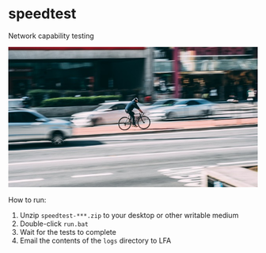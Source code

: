 speedtest
===

Network capability testing

![speedtest](./speedtest.jpg?raw=true)

How to run:

1. Unzip `speedtest-***.zip` to your desktop or other writable medium
2. Double-click `run.bat`
3. Wait for the tests to complete
4. Email the contents of the `logs` directory to LFA

